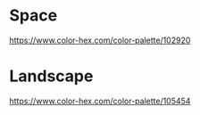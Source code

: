 # Space

https://www.color-hex.com/color-palette/102920

# Landscape

https://www.color-hex.com/color-palette/105454